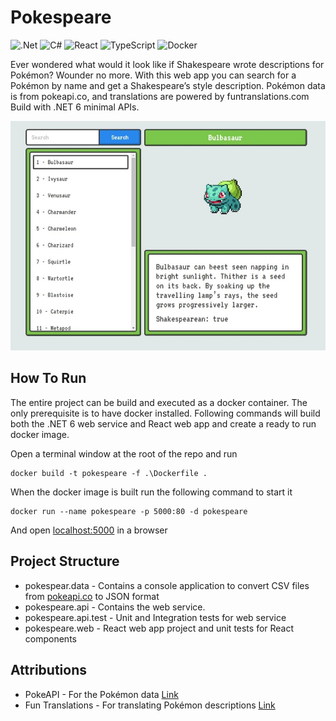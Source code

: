 ﻿# Pokespeare
![.Net](https://img.shields.io/badge/.NET-5C2D91?style=for-the-badge&logo=.net&logoColor=white)
![C#](https://img.shields.io/badge/c%23-%23239120.svg?style=for-the-badge&logo=c-sharp&logoColor=white)
![React](https://img.shields.io/badge/React-20232A?style=for-the-badge&logo=react&logoColor=white)
![TypeScript](https://img.shields.io/badge/TypeScript-007ACC?style=for-the-badge&logo=typescript&logoColor=white)
![Docker](https://img.shields.io/badge/docker-%230db7ed.svg?style=for-the-badge&logo=docker&logoColor=white)

Ever wondered what would it look like if Shakespeare wrote descriptions for Pokémon? Wounder no more. With this web app you can search for a Pokémon by name and get a Shakespeare’s style description. Pokémon data is from pokeapi.co, and translations are powered by funtranslations.com
Build with .NET 6 minimal APIs.

![Screenshot](https://github.com/Vake93/Pokespeare/blob/master/screenshots/screenshot.jpeg?raw=true)

## How To Run
The entire project can be build and executed as a docker container. The only prerequisite is to have docker installed. Following commands will build both the .NET 6 web service and React web app and create a ready to run docker image.

Open a terminal window at the root of the repo and run

```
docker build -t pokespeare -f .\Dockerfile .
```

When the docker image is built run the following command to start it

```
docker run --name pokespeare -p 5000:80 -d pokespeare
```

And open [localhost:5000](http://localhost:5000/) in a browser

## Project Structure 
- pokespear.data - Contains a console application to convert CSV files from [pokeapi.co](https://pokeapi.co/) to JSON format
- pokespeare.api - Contains the web service.
- pokespeare.api.test - Unit and Integration tests for web service
- pokespeare.web - React web app project and unit tests for React components

## Attributions
- PokeAPI - For the Pokémon data [Link](https://github.com/PokeAPI/pokeapi)
- Fun Translations - For translating Pokémon descriptions [Link](https://funtranslations.com/)
